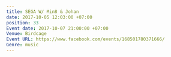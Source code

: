 ```yaml
---
title: SEGA W/ Min8 & Johan
date: 2017-10-05 12:03:00 +07:00
position: 33
Event date: 2017-10-07 21:00:00 +07:00
Venue: Birdcage
Event URL: https://www.facebook.com/events/168501780371666/
Genre: music
---
```


